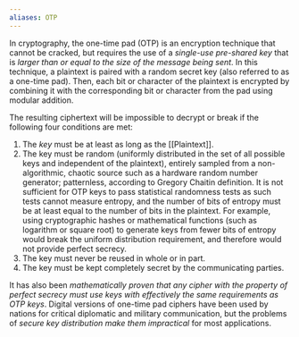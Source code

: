 ```yaml
---
aliases: OTP
---
```


In cryptography, the one-time pad (OTP) is an encryption technique that cannot be cracked, but requires the use of a *single-use pre-shared key* that is *larger than or equal to the size of the message being sent*. In this technique, a plaintext is paired with a random secret key (also referred to as a one-time pad). Then, each bit or character of the plaintext is encrypted by combining it with the corresponding bit or character from the pad using modular addition.

The resulting ciphertext will be impossible to decrypt or break if the following four conditions are met:

1. The *key* must be at least as long as the [[Plaintext]].
2. The key must be random (uniformly distributed in the set of all possible keys and independent of the plaintext), entirely sampled from a non-algorithmic, chaotic source such as a hardware random number generator; patternless, according to Gregory Chaitin definition. It is not sufficient for OTP keys to pass statistical randomness tests as such tests cannot measure entropy, and the number of bits of entropy must be at least equal to the number of bits in the plaintext. For example, using cryptographic hashes or mathematical functions (such as logarithm or square root) to generate keys from fewer bits of entropy would break the uniform distribution requirement, and therefore would not provide perfect secrecy.
3. The key must never be reused in whole or in part.
4. The key must be kept completely secret by the communicating parties.

It has also been *mathematically proven that any cipher with the property of perfect secrecy must use keys with effectively the same requirements as OTP keys*. Digital versions of one-time pad ciphers have been used by nations for critical diplomatic and military communication, but the problems of *secure key distribution make them impractical* for most applications. 
